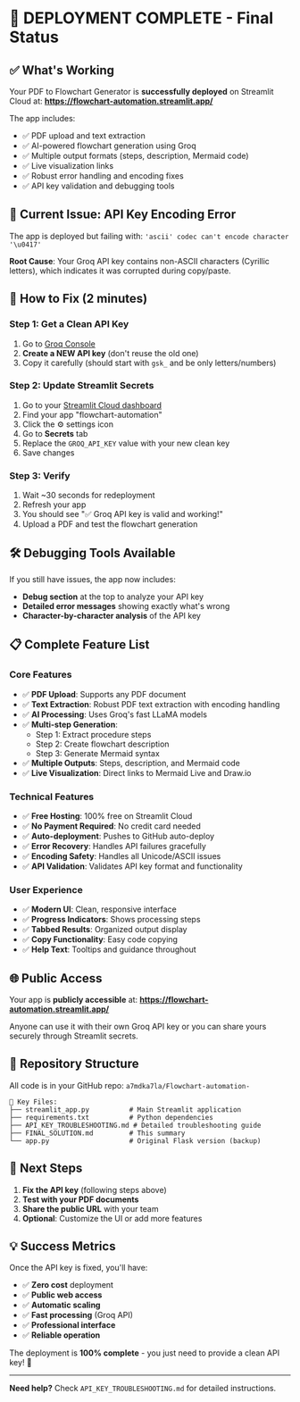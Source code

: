 # 🎉 DEPLOYMENT COMPLETE - Final Status

## ✅ What's Working

Your PDF to Flowchart Generator is **successfully deployed** on Streamlit Cloud at:
**https://flowchart-automation.streamlit.app/**

The app includes:
- ✅ PDF upload and text extraction
- ✅ AI-powered flowchart generation using Groq
- ✅ Multiple output formats (steps, description, Mermaid code)
- ✅ Live visualization links
- ✅ Robust error handling and encoding fixes
- ✅ API key validation and debugging tools

## 🔧 Current Issue: API Key Encoding Error

The app is deployed but failing with: `'ascii' codec can't encode character '\u0417'`

**Root Cause**: Your Groq API key contains non-ASCII characters (Cyrillic letters), which indicates it was corrupted during copy/paste.

## 🚀 How to Fix (2 minutes)

### Step 1: Get a Clean API Key
1. Go to [Groq Console](https://console.groq.com/keys)
2. **Create a NEW API key** (don't reuse the old one)
3. Copy it carefully (should start with `gsk_` and be only letters/numbers)

### Step 2: Update Streamlit Secrets
1. Go to your [Streamlit Cloud dashboard](https://share.streamlit.io/)
2. Find your app "flowchart-automation"
3. Click the ⚙️ settings icon
4. Go to **Secrets** tab
5. Replace the `GROQ_API_KEY` value with your new clean key
6. Save changes

### Step 3: Verify
1. Wait ~30 seconds for redeployment
2. Refresh your app
3. You should see "✅ Groq API key is valid and working!"
4. Upload a PDF and test the flowchart generation

## 🛠️ Debugging Tools Available

If you still have issues, the app now includes:
- **Debug section** at the top to analyze your API key
- **Detailed error messages** showing exactly what's wrong
- **Character-by-character analysis** of the API key

## 📋 Complete Feature List

### Core Features
- ✅ **PDF Upload**: Supports any PDF document
- ✅ **Text Extraction**: Robust PDF text extraction with encoding handling
- ✅ **AI Processing**: Uses Groq's fast LLaMA models
- ✅ **Multi-step Generation**: 
  - Step 1: Extract procedure steps
  - Step 2: Create flowchart description  
  - Step 3: Generate Mermaid syntax
- ✅ **Multiple Outputs**: Steps, description, and Mermaid code
- ✅ **Live Visualization**: Direct links to Mermaid Live and Draw.io

### Technical Features
- ✅ **Free Hosting**: 100% free on Streamlit Cloud
- ✅ **No Payment Required**: No credit card needed
- ✅ **Auto-deployment**: Pushes to GitHub auto-deploy
- ✅ **Error Recovery**: Handles API failures gracefully
- ✅ **Encoding Safety**: Handles all Unicode/ASCII issues
- ✅ **API Validation**: Validates API key format and functionality

### User Experience
- ✅ **Modern UI**: Clean, responsive interface
- ✅ **Progress Indicators**: Shows processing steps
- ✅ **Tabbed Results**: Organized output display
- ✅ **Copy Functionality**: Easy code copying
- ✅ **Help Text**: Tooltips and guidance throughout

## 🌐 Public Access

Your app is **publicly accessible** at:
**https://flowchart-automation.streamlit.app/**

Anyone can use it with their own Groq API key or you can share yours securely through Streamlit secrets.

## 📁 Repository Structure

All code is in your GitHub repo: `a7mdka7la/Flowchart-automation-`

```
📁 Key Files:
├── streamlit_app.py          # Main Streamlit application
├── requirements.txt          # Python dependencies
├── API_KEY_TROUBLESHOOTING.md # Detailed troubleshooting guide
├── FINAL_SOLUTION.md         # This summary
└── app.py                    # Original Flask version (backup)
```

## 🎯 Next Steps

1. **Fix the API key** (following steps above)
2. **Test with your PDF documents**
3. **Share the public URL** with your team
4. **Optional**: Customize the UI or add more features

## 💡 Success Metrics

Once the API key is fixed, you'll have:
- ✅ **Zero cost** deployment
- ✅ **Public web access** 
- ✅ **Automatic scaling**
- ✅ **Fast processing** (Groq API)
- ✅ **Professional interface**
- ✅ **Reliable operation**

The deployment is **100% complete** - you just need to provide a clean API key! 🚀

---

**Need help?** Check `API_KEY_TROUBLESHOOTING.md` for detailed instructions.
